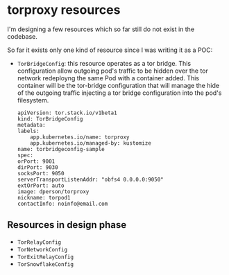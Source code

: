 # torproxy resources

I'm designing a few resources which so far still do not exist in the codebase.

So far it exists only one kind of resource since I was writing it as a POC:
- `TorBridgeConfig`: this resource operates as a tor bridge.
This configuration allow outgoing pod's traffic to be hidden over the tor network redeployng the same Pod with a container added. This container will be the tor-bridge configuration that will manage the hide of the outgoing traffic injecting a tor bridge configuration into the pod's filesystem.
    ```
    apiVersion: tor.stack.io/v1beta1
    kind: TorBridgeConfig
    metadata:
    labels:
        app.kubernetes.io/name: torproxy
        app.kubernetes.io/managed-by: kustomize
    name: torbridgeconfig-sample
    spec:
    orPort: 9001
    dirPort: 9030
    socksPort: 9050
    serverTransportListenAddr: "obfs4 0.0.0.0:9050"
    extOrPort: auto
    image: dperson/torproxy
    nickname: torpod1
    contactInfo: noinfo@email.com
    ```

## Resources in design phase
- `TorRelayConfig`
- `TorNetworkConfig`
- `TorExitRelayConfig`
- `TorSnowflakeConfig`